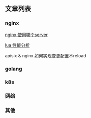 ## 文章列表

### nginx
[nginx 使用哪个server](nginx/find_virtual_server.md)

[lua 性能分析](nginx/lua_performance.md)

apisix & nginx 如何实现变更配置不reload



### golang

### k8s

### 网络

### 其他
